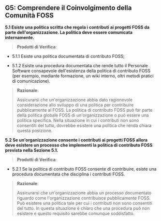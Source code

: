 <span id="_Toc457078802" class="anchor"><span id="_Toc480843030" class="anchor"></span></span>G5: Comprendere il Coinvolgimento della Comunità FOSS
--------------------------------------------------------------------------------------------------------------------------------------

**5.1 Esiste una politica scritta che regola i contributi ai progetti 
FOSS da parte dell'organizzazione. La politica deve essere comunicata 
internamente.**

> **Prodotti di Verifica**:

-   5.1.1 Esiste una politica documentata di contributo FOSS;

-   5.1.2 Esiste una procedura documentata che rende tutto il Personale 
    Software consapevole dell'esistenza della politica di contributo FOSS (per 
    esempio, mediante formazione, un wiki interno, oltri metodi pratici di comunicazione).

> **Razionale**:
>
> Assicurarsi che un'organizzazione abbia dato ragionevole considerazione allo 
> sviluppo di una politica per contribuire pubblicamente al FOSS. La 
> politica di contributo FOSS può far parte della politica globale FOSS 
> di un'organizzazione o può essere una politica specifica. Nella situazione 
> in cui i contributi non sono consentiti del tutto, dovrebbe esistere una 
> politica che renda chiara questa posizione.

**5.2 Se un'organizzazione consente i contributi ai progetti FOSS allora 
deve esistere un processo che implementi la politica di contributo FOSS prevista
nella Sezione 5.1.**

> **Prodotti di Verifica**:

-   5.2.1 Se la politica di contributo FOSS consente di contribuire, 
    esiste una procedura documentata che disciplina i contributi FOSS.

> **Razionale**:
>
> Assicurarsi che un'organizzazione abbia un processo documentato riguardo come 
> l'organizzazione contribuisce pubblicamente FOSS. Può esistere una politica 
> tale per cui i contributi non sono consentiti del tutto. In questa situazione è 
> chiaro che una procedura può non esistere e questo requisito sarebbe 
> comunque soddisfatto.
